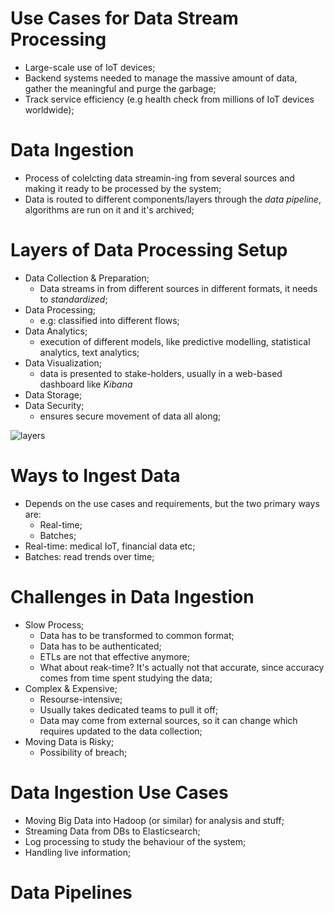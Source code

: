 # Use Cases for Data Stream Processing
- Large-scale use of IoT devices;
- Backend systems needed to manage the massive amount of data, gather the meaningful and purge the garbage;
- Track service efficiency (e.g health check from millions of IoT devices worldwide);

# Data Ingestion
- Process of colelcting data streamin-ing from several sources and making it ready to be processed by the system;
- Data is routed to different components/layers through the _data pipeline_, algorithms are run on it and it's archived;

# Layers of Data Processing Setup
- Data Collection & Preparation;
  - Data streams in from different sources in different formats, it needs to _standardized_;
- Data Processing;
  - e.g: classified into different flows;
- Data Analytics;
  - execution of different models, like predictive modelling, statistical analytics, text analytics;
- Data Visualization;
  - data is presented to stake-holders, usually in a web-based dashboard like _Kibana_
- Data Storage;
- Data Security;
  - ensures secure movement of data all along;

![layers](https://www.educative.io/api/collection/6064040858091520/6411938009448448/page/4569452697878528/image/5250130053693440)

# Ways to Ingest Data
- Depends on the use cases and requirements, but the two primary ways are:
  - Real-time;
  - Batches;
- Real-time: medical IoT, financial data etc;
- Batches: read trends over time;

# Challenges in Data Ingestion
- Slow Process;
  - Data has to be transformed to common format;
  - Data has to be authenticated;
  - ETLs are not that effective anymore;
  - What about reak-time? It's actually not that accurate, since accuracy comes from time spent studying the data;
- Complex & Expensive;
  - Resourse-intensive;
  - Usually takes dedicated teams to pull it off;
  - Data may come from external sources, so it can change which requires updated to the data collection;
- Moving Data is Risky;
  - Possibility of breach;

# Data Ingestion Use Cases
- Moving Big Data into Hadoop (or similar) for analysis and stuff;
- Streaming Data from DBs to Elasticsearch;
- Log processing to study the behaviour of the system;
- Handling live information;

# Data Pipelines
